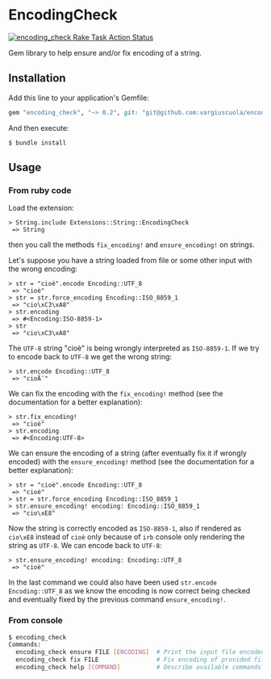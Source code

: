 # EncodingCheck

<p align="left">
  <a href="https://github.com/vargiuscuola/encoding_check"><img alt="encoding_check Rake Task Action Status" src="https://github.com/vargiuscuola/encoding_check/workflows/RakeTask/badge.svg"></a>
</p>

Gem library to help ensure and/or fix encoding of a string.

## Installation

Add this line to your application's Gemfile:

```ruby
gem "encoding_check", "~> 0.2", git: "git@github.com:vargiuscuola/encoding_check.git", branch: :main
```

And then execute:

    $ bundle install

## Usage

### From ruby code

Load the extension:

```irb
> String.include Extensions::String::EncodingCheck
 => String
```
 
then you call the methods `fix_encoding!` and `ensure_encoding!` on strings.

Let's suppose you have a string loaded from file or some other input with the wrong encoding:

```irb
> str = "cioè".encode Encoding::UTF_8
 => "cioè"
> str = str.force_encoding Encoding::ISO_8859_1
 => "cio\xC3\xA8"
> str.encoding
 => #<Encoding:ISO-8859-1>
> str
 => "cio\xC3\xA8"
```

The `UTF-8` string "cioè" is being wrongly interpreted as `ISO-8859-1`.
If we try to encode back to `UTF-8` we get the wrong string:

```irb
> str.encode Encoding::UTF_8
 => "cioÃ¨"
```

We can fix the encoding with the `fix_encoding!` method (see the documentation for a better explanation):
 
```irb
> str.fix_encoding!
 => "cioè"
> str.encoding
 => #<Encoding:UTF-8>
```

We can ensure the encoding of a string (after eventually fix it if wrongly encoded) with the `ensure_encoding!` method (see the documentation for a better explanation):
 
```irb
> str = "cioè".encode Encoding::UTF_8
 => "cioè"
> str = str.force_encoding Encoding::ISO_8859_1
> str.ensure_encoding! encoding: Encoding::ISO_8859_1
 => "cio\xE8"
```

Now the string is correctly encoded as `ISO-8859-1`, also if rendered as `cio\xE8` instead of `cioè` only because of `irb` console only rendering the string as `UTF-8`.
We can encode back to `UTF-8`:

```irb
> str.ensure_encoding! encoding: Encoding::UTF_8
 => "cioè"
```

In the last command we could also have been used `str.encode Encoding::UTF_8` as we know the encoding is now correct being checked and eventually fixed by the previous command `ensure_encoding!`.


### From console

```sh
$ encoding_check
Commands:
  encoding_check ensure FILE [ENCODING]  # Print the input file encoded in the provided encoding
  encoding_check fix FILE                # Fix encoding of provided file
  encoding_check help [COMMAND]          # Describe available commands or one specific command
```
